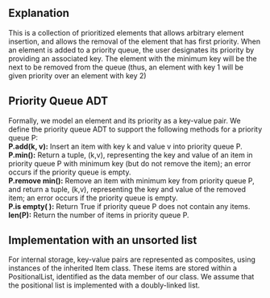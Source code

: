 ## Explanation
This is a collection of prioritized elements that allows arbitrary element insertion,
and allows the removal of the element that has first priority. When an element is
added to a priority queue, the user designates its priority by providing an associated
key. The element with the minimum key will be the next to be removed from the
queue (thus, an element with key 1 will be given priority over an element with
key 2)

## Priority Queue ADT

Formally, we model an element and its priority as a key-value pair. We define the
priority queue ADT to support the following methods for a 
priority queue P: <bR>
**P.add(k, v):** Insert an item with key k and value v into
priority queue P. <br>
**P.min():** Return a tuple, (k,v), representing the key and value of an
item in priority queue P with minimum key (but do not remove
the item); an error occurs if the priority queue is empty.<bR>
**P.remove min():** Remove an item with minimum key from priority queue P,
and return a tuple, (k,v), representing the key and value of the
removed item; an error occurs if the priority queue is empty. <br>
**P.is empty( ):** Return True if priority queue P does not
contain any items. <br>
**len(P):** Return the number of items in priority queue P.


## Implementation with an unsorted list
For
internal storage, key-value pairs are represented as composites, using instances of
the inherited Item class. These items are stored within a PositionalList, identified
as the data member of our class. We assume that the positional list is implemented
with a doubly-linked list.